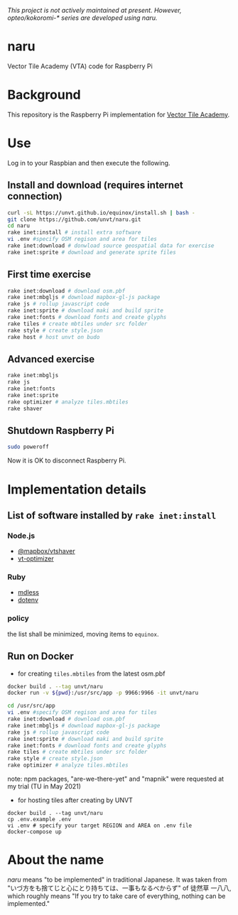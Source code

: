 *This project is not actively maintained at present. However, opteo/kokoromi-\* series are developed using naru.*

# naru
Vector Tile Academy (VTA) code for Raspberry Pi

# Background
This repository is the Raspberry Pi implementation for [Vector Tile Academy](https://unvt.github.io/vta).

# Use
Log in to your Raspbian and then execute the following.

## Install and download (requires internet connection)
```zsh
curl -sL https://unvt.github.io/equinox/install.sh | bash -
git clone https://github.com/unvt/naru.git
cd naru
rake inet:install # install extra software
vi .env #specify OSM regison and area for tiles
rake inet:download # donwload source geospatial data for exercise
rake inet:sprite # download and generate sprite files
```

## First time exercise
```zsh
rake inet:download # download osm.pbf
rake inet:mbgljs # download mapbox-gl-js package
rake js # rollup javascript code
rake inet:sprite # download maki and build sprite
rake inet:fonts # download fonts and create glyphs
rake tiles # create mbtiles under src folder
rake style # create style.json
rake host # host unvt on budo
```

## Advanced exercise
```zsh
rake inet:mbgljs
rake js
rake inet:fonts
rake inet:sprite
rake optimizer # analyze tiles.mbtiles
rake shaver
```

## Shutdown Raspberry Pi
```zsh
sudo poweroff
```
Now it is OK to disconnect Raspberry Pi. 

# Implementation details
## List of software installed by `rake inet:install`
### Node.js
- [@mapbox/vtshaver](https://github.com/mapbox/vtshaver)
- [vt-optimizer](https://github.com/ibesora/vt-optimizer)
### Ruby
- [mdless](https://github.com/ttscoff/mdless)
- [dotenv](https://github.com/bkeepers/dotenv)
### policy
the list shall be minimized, moving items to `equinox`.

## Run on Docker

- for creating `tiles.mbtiles` from the latest osm.pbf
```zsh
docker build . --tag unvt/naru
docker run -v ${pwd}:/usr/src/app -p 9966:9966 -it unvt/naru

cd /usr/src/app
vi .env #specify OSM regison and area for tiles
rake inet:download # download osm.pbf
rake inet:mbgljs # download mapbox-gl-js package
rake js # rollup javascript code
rake inet:sprite # download maki and build sprite
rake inet:fonts # download fonts and create glyphs
rake tiles # create mbtiles under src folder
rake style # create style.json
rake optimizer # analyze tiles.mbtiles
```

note: npm packages, "are-we-there-yet" and "mapnik" were requested at my trial (TU in May 2021)  

- for hosting tiles after creating by UNVT
```
docker build . --tag unvt/naru
cp .env.example .env
vi .env # specify your target REGION and AREA on .env file
docker-compose up
```

# About the name
*naru* means "to be implemented" in traditional Japanese. It was taken from "いづ方をも捨てじと心にとり持ちては、一事もなるべからず" of 徒然草 一八八, which roughly means "If you try to take care of everything, nothing can be implemented." 
